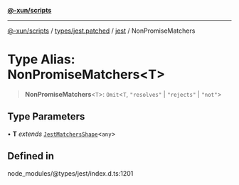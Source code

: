 [**@-xun/scripts**](../../../../../README.md)

***

[@-xun/scripts](../../../../../README.md) / [types/jest.patched](../../../README.md) / [jest](../README.md) / NonPromiseMatchers

# Type Alias: NonPromiseMatchers\<T\>

> **NonPromiseMatchers**\<`T`\>: `Omit`\<`T`, `"resolves"` \| `"rejects"` \| `"not"`\>

## Type Parameters

• **T** *extends* [`JestMatchersShape`](JestMatchersShape.md)\<`any`\>

## Defined in

node\_modules/@types/jest/index.d.ts:1201

